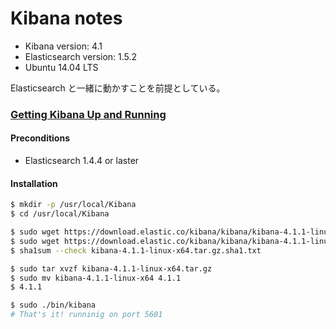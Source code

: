 Kibana notes
===

+ Kibana version: 4.1
+ Elasticsearch version: 1.5.2
+ Ubuntu 14.04 LTS

Elasticsearch と一緒に動かすことを前提としている。


### [Getting Kibana Up and Running](https://www.elastic.co/guide/en/kibana/current/setup.html)

#### Preconditions

+ Elasticsearch 1.4.4 or laster

#### Installation

```bash
$ mkdir -p /usr/local/Kibana
$ cd /usr/local/Kibana

$ sudo wget https://download.elastic.co/kibana/kibana/kibana-4.1.1-linux-x64.tar.gz
$ sudo wget https://download.elastic.co/kibana/kibana/kibana-4.1.1-linux-x64.tar.gz.sha1.txt
$ sha1sum --check kibana-4.1.1-linux-x64.tar.gz.sha1.txt

$ sudo tar xvzf kibana-4.1.1-linux-x64.tar.gz
$ sudo mv kibana-4.1.1-linux-x64 4.1.1
$ 4.1.1

$ sudo ./bin/kibana
# That's it! runninig on port 5601
```
